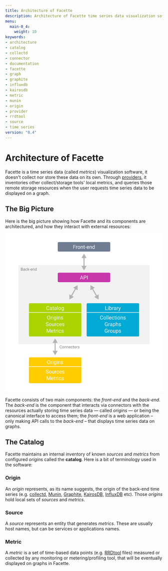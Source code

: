 ```yaml
---
title: Architecture of Facette
description: Architecture of Facette time series data visualization software
menu:
  main-0_4:
    weight: 10
keywords:
- architecture
- catalog
- collectd
- connector
- documentation
- facette
- graph
- graphite
- influxdb
- kairosdb
- metric
- munin
- origin
- provider
- rrdtool
- source
- time series
version: "0.4"
---
```


# Architecture of Facette

Facette is a time series data (called *metrics*) visualization software, it doesn't collect nor store these data on its
own. Through [providers](/latest/configuration/), it inventories other collect/storage tools' local metrics, and
queries those remote storage resources when the user requests time series data to be displayed on a graph.

## The Big Picture

Here is the big picture showing how Facette and its components are architectured, and how they interact with external
resources:

![Architecture Schema](/assets/images/schema-architecture.png)

Facette consists of two main components: the *front-end* and the *back-end*. The *back-end* is the component that
interacts via connectors with the resources actually storing time series data — called *origins* — or being the
canonical interface to access them; the *front-end* is a web application – only making API calls to the *back-end* –
that displays time series data on graphs.

## The Catalog

Facette maintains an internal inventory of known *sources* and *metrics* from configured *origins* called the
**catalog**. Here is a bit of terminology used in the software:

### Origin

An *origin* represents, as its name suggests, the origin of the back-end time series (e.g.
[collectd](https://collectd.org/), [Munin](http://munin-monitoring.org/), [Graphite](https://graphiteapp.org/),
[KairosDB](https://kairosdb.github.io/), [InfluxDB](https://influxdata.com) etc). Those *origins* hold local sets of
*sources* and *metrics*.

### Source

A *source* represents an entity that generates *metrics*. These are usually host names, but can be services or
applications names.

### Metric

A *metric* is a set of time-based data points (e.g. [RRDtool](http://oss.oetiker.ch/rrdtool/) files) measured or
collected by any monitoring or metering/profiling tool, that will be eventually displayed on graphs in Facette.
